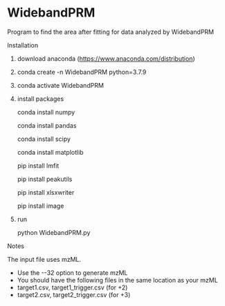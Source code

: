 # WidebandPRM

Program to find the area after fitting for data analyzed by WidebandPRM

Installation

1. download anaconda (https://www.anaconda.com/distribution)
2. conda create -n WidebandPRM python=3.7.9
3. conda activate WidebandPRM
4. install packages

     conda install numpy
   
     conda install pandas
     
     conda install scipy
   
     conda install matplotlib
   
     pip install lmfit
   
     pip install peakutils
   
     pip install xlsxwriter
   
     pip install image
   
   
6. run
 
   python WidebandPRM.py

Notes

The input file uses mzML.
- Use the --32 option to generate mzML
- You should have the following files in the same location as your mzML
- target1.csv, target1_trigger.csv (for +2)
- target2.csv, target2_trigger.csv (for +3)


